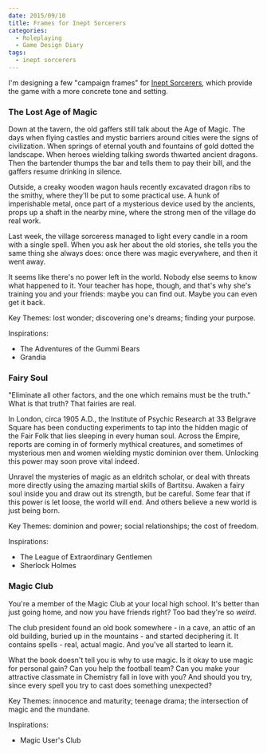 ```yaml
---
date: 2015/09/10
title: Frames for Inept Sorcerers
categories:
  - Roleplaying
  - Game Design Diary
tags:
  - inept sorcerers
---
```


I'm designing a few "campaign frames" for [Inept Sorcerers], which provide
the game with a more concrete tone and setting.

<!-- more -->

### The Lost Age of Magic

Down at the tavern, the old gaffers still talk about the Age of Magic.
The days when flying castles and mystic barriers around cities were the
signs of civilization.
When springs of eternal youth and fountains of gold dotted the landscape.
When heroes wielding talking swords thwarted ancient dragons.
Then the bartender thumps the bar and tells them to pay their bill,
and the gaffers resume drinking in silence.

Outside, a creaky wooden wagon hauls recently excavated dragon ribs
to the smithy, where they'll be put to some practical use.
A hunk of imperishable metal, once part of a mysterious device used
by the ancients, props up a shaft in the nearby mine, where the strong
men of the village do real work.

Last week, the village sorceress managed to light every candle in a room
with a single spell. When you ask her about the old stories,
she tells you the same thing she always does:
once there was magic everywhere, and then it went away.

It seems like there's no power left in the world.
Nobody else seems to know what happened to it.
Your teacher has hope, though, and that's why she's training you and your friends:
maybe you can find out. Maybe you can even get it back.

Key Themes: lost wonder; discovering one's dreams; finding your purpose.

Inspirations:

* The Adventures of the Gummi Bears
* Grandia

### Fairy Soul

"Eliminate all other factors, and the one which remains must be the truth."
What is that truth? That fairies are real.

In London, circa 1905 A.D., the Institute of Psychic Research at
33 Belgrave Square has been conducting experiments to tap into the hidden
magic of the Fair Folk that lies sleeping in every human soul.
Across the Empire, reports are coming in of formerly mythical creatures,
and sometimes of mysterious men and women wielding mystic dominion over them.
Unlocking this power may soon prove vital indeed.

Unravel the mysteries of magic as an eldritch scholar, or deal with threats
more directly using the amazing martial skills of Bartitsu.
Awaken a fairy soul inside you and draw out its strength, but be careful.
Some fear that if this power is let loose, the world will end.
And others believe a new world is just being born.

Key Themes: dominion and power; social relationships; the cost of freedom.

Inspirations:

* The League of Extraordinary Gentlemen
* Sherlock Holmes

### Magic Club

You're a member of the Magic Club at your local high school.
It's better than just going home, and now you have friends right?
Too bad they're so *weird*.

The club president found an old book somewhere - in a cave, an attic
of an old building, buried up in the mountains - and started deciphering it.
It contains spells - real, actual magic. And you've all started to learn it.

What the book doesn't tell you is why to use magic.
Is it okay to use magic for personal gain? Can you help the football team?
Can you make your attractive classmate in Chemistry fall in love with you?
And should you try, since every spell you try to cast does something unexpected?

Key Themes: innocence and maturity; teenage drama; the intersection of magic and the mundane.

Inspirations:

* Magic User's Club

[Inept Sorcerers]: http://peppermile.com/inept-sorcerers.html
